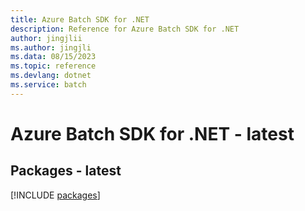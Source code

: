 ```yaml
---
title: Azure Batch SDK for .NET
description: Reference for Azure Batch SDK for .NET
author: jingjlii
ms.author: jingjli
ms.data: 08/15/2023
ms.topic: reference
ms.devlang: dotnet
ms.service: batch
---
```

# Azure Batch SDK for .NET - latest
## Packages - latest
[!INCLUDE [packages](batch-index.md)]